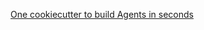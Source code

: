 [One cookiecutter to build Agents in seconds](https://theneuralmaze.substack.com/p/one-cookiecutter-to-build-agents)

